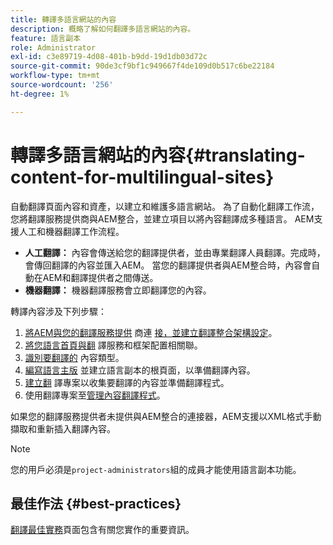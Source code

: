 ```yaml
---
title: 轉譯多語言網站的內容
description: 概略了解如何翻譯多語言網站的內容。
feature: 語言副本
role: Administrator
exl-id: c3e89719-4d08-401b-b9dd-19d1db03d72c
source-git-commit: 90de3cf9bf1c949667f4de109d0b517c6be22184
workflow-type: tm+mt
source-wordcount: '256'
ht-degree: 1%

---
```


# 轉譯多語言網站的內容{#translating-content-for-multilingual-sites}

自動翻譯頁面內容和資產，以建立和維護多語言網站。 為了自動化翻譯工作流，您將翻譯服務提供商與AEM整合，並建立項目以將內容翻譯成多種語言。 AEM支援人工和機器翻譯工作流程。

* **人工翻譯：** 內容會傳送給您的翻譯提供者，並由專業翻譯人員翻譯。完成時，會傳回翻譯的內容並匯入AEM。 當您的翻譯提供者與AEM整合時，內容會自動在AEM和翻譯提供者之間傳送。
* **機器翻譯：** 機器翻譯服務會立即翻譯您的內容。

轉譯內容涉及下列步驟：

1. [將AEM與您的翻譯服務提供](integration-framework.md#connecting-to-a-translation-service-provider) 商連 [接，並建立翻譯整合架構設定](integration-framework.md)。
1. [將您語言首頁與翻](integration-framework.md#configuring-pages-for-translation) 譯服務和框架配置相關聯。
1. [識別要翻譯的](rules.md) 內容類型。
1. [編寫語言主版](preparation.md) 並建立語言副本的根頁面，以準備翻譯內容。
1. [建立翻](managing-projects.md) 譯專案以收集要翻譯的內容並準備翻譯程式。
1. 使用翻譯專案至[管理內容翻譯程式](managing-projects.md)。

如果您的翻譯服務提供者未提供與AEM整合的連接器，AEM支援以XML格式手動擷取和重新插入翻譯內容。

>[!NOTE]
>
>您的用戶必須是`project-administrators`組的成員才能使用語言副本功能。

## 最佳作法 {#best-practices}

[翻譯最佳實務](best-practices.md)頁面包含有關您實作的重要資訊。
